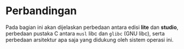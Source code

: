 # Perbandingan

Pada bagian ini akan dijelaskan perbedaan antara edisi **lite** dan **studio**, perbedaan pustaka C antara `musl` libc dan `glibc` (GNU libc), serta perbedaan arsitektur apa saja yang didukung oleh sistem operasi ini.
